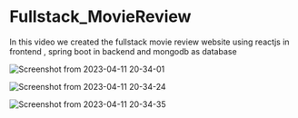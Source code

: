 # Fullstack_MovieReview
In this video we created the fullstack movie review website using reactjs in frontend , spring boot in backend and mongodb as database



![Screenshot from 2023-04-11 20-34-01](https://user-images.githubusercontent.com/101265586/231206234-3824f4ff-af91-4350-aadc-aa69db333d36.png)

![Screenshot from 2023-04-11 20-34-24](https://user-images.githubusercontent.com/101265586/231206064-14417f70-ef85-4a71-b1a6-cf83f2fb84ff.png)

![Screenshot from 2023-04-11 20-34-35](https://user-images.githubusercontent.com/101265586/231206383-67796265-1999-42bb-a2f2-c2b853e70e8a.png)
